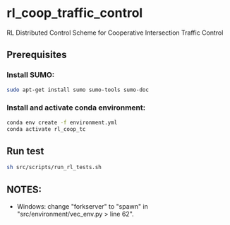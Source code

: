# rl_coop_traffic_control
RL Distributed Control Scheme for Cooperative Intersection Traffic Control

## Prerequisites
### Install SUMO:
```bash
sudo apt-get install sumo sumo-tools sumo-doc
```

### Install and activate conda environment:
```bash
conda env create -f environment.yml
conda activate rl_coop_tc
```


## Run test
```bash
sh src/scripts/run_rl_tests.sh
```

## NOTES:
- Windows: change "forkserver" to "spawn" in "src/environment/vec_env.py > line 62".


